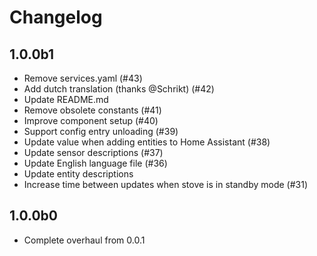 # Changelog

## 1.0.0b1

- Remove services.yaml (#43)
- Add dutch translation (thanks @Schrikt) (#42)
- Update README.md
- Remove obsolete constants (#41)
- Improve component setup (#40)
- Support config entry unloading (#39)
- Update value when adding entities to Home Assistant (#38)
- Update sensor descriptions (#37)
- Update English language file (#36)
- Update entity descriptions
- Increase time between updates when stove is in standby mode (#31)

## 1.0.0b0

- Complete overhaul from 0.0.1